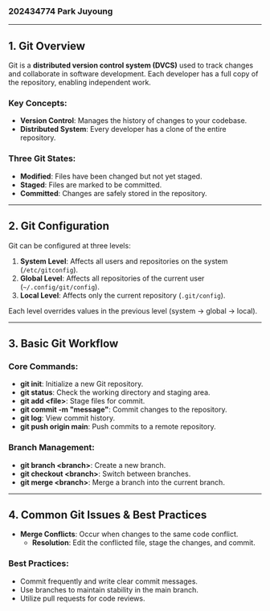 ### 202434774 Park Juyoung
---

## 1. Git Overview

Git is a **distributed version control system (DVCS)** used to track changes and collaborate in software development. Each developer has a full copy of the repository, enabling independent work.

### Key Concepts:
- **Version Control**: Manages the history of changes to your codebase.
- **Distributed System**: Every developer has a clone of the entire repository.

### Three Git States:
- **Modified**: Files have been changed but not yet staged.
- **Staged**: Files are marked to be committed.
- **Committed**: Changes are safely stored in the repository.

---

## 2. Git Configuration

Git can be configured at three levels:
1. **System Level**: Affects all users and repositories on the system (`/etc/gitconfig`).
2. **Global Level**: Affects all repositories of the current user (`~/.config/git/config`).
3. **Local Level**: Affects only the current repository (`.git/config`).

Each level overrides values in the previous level (system -> global -> local).

---

## 3. Basic Git Workflow

### Core Commands:
- **git init**: Initialize a new Git repository.
- **git status**: Check the working directory and staging area.
- **git add \<file>**: Stage files for commit.
- **git commit -m "message"**: Commit changes to the repository.
- **git log**: View commit history.
- **git push origin main**: Push commits to a remote repository.

### Branch Management:
- **git branch \<branch>**: Create a new branch.
- **git checkout \<branch>**: Switch between branches.
- **git merge \<branch>**: Merge a branch into the current branch.

---

## 4. Common Git Issues & Best Practices

- **Merge Conflicts**: Occur when changes to the same code conflict.
  - **Resolution**: Edit the conflicted file, stage the changes, and commit.

### Best Practices:
- Commit frequently and write clear commit messages.
- Use branches to maintain stability in the main branch.
- Utilize pull requests for code reviews.
